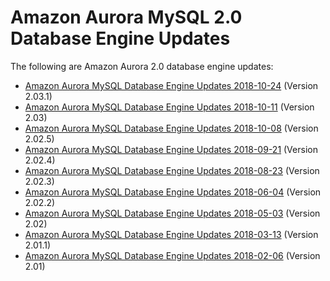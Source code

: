 # Amazon Aurora MySQL 2\.0 Database Engine Updates<a name="AuroraMySQL.Updates.20Updates"></a>

The following are Amazon Aurora 2\.0 database engine updates:
+ [Amazon Aurora MySQL Database Engine Updates 2018\-10\-24](AuroraMySQL.Updates.2031.md) \(Version 2\.03\.1\)
+ [Amazon Aurora MySQL Database Engine Updates 2018\-10\-11](AuroraMySQL.Updates.203.md) \(Version 2\.03\)
+ [Amazon Aurora MySQL Database Engine Updates 2018\-10\-08](AuroraMySQL.Updates.2025.md) \(Version 2\.02\.5\)
+ [Amazon Aurora MySQL Database Engine Updates 2018\-09\-21](AuroraMySQL.Updates.2024.md) \(Version 2\.02\.4\)
+ [Amazon Aurora MySQL Database Engine Updates 2018\-08\-23](AuroraMySQL.Updates.2023.md) \(Version 2\.02\.3\)
+ [Amazon Aurora MySQL Database Engine Updates 2018\-06\-04](AuroraMySQL.Updates.2022.md) \(Version 2\.02\.2\)
+ [Amazon Aurora MySQL Database Engine Updates 2018\-05\-03](AuroraMySQL.Updates.202.md) \(Version 2\.02\)
+ [Amazon Aurora MySQL Database Engine Updates 2018\-03\-13](AuroraMySQL.Updates.2011.md) \(Version 2\.01\.1\)
+ [Amazon Aurora MySQL Database Engine Updates 2018\-02\-06](AuroraMySQL.Updates.20180206.md) \(Version 2\.01\)